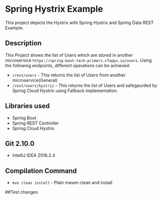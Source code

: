# Spring Hystrix Example
This project depicts the Hystrix with Spring Hystrix and Spring Data REST Example.

## Description
This Project shows the list of Users which are stored in another microservice `https://spring-boot-tech-primers.cfapps.io/users`. 
Using the following endpoints, different operations can be achieved:
- `/rest/users` - This returns the list of Users from another microservice(General)
- `/rest/users/hystriz` - This returns the list of Users and safegaurded by Spring Cloud Hystrix using Fallback implementation.

## Libraries used
- Spring Boot
- Spring REST Controller
- Spring Cloud Hystrix

## Git 2.10.0
- IntelliJ IDEA 2016.2.4

## Compilation Command
- `mvn clean install` - Plain maven clean and install

##Test changes
